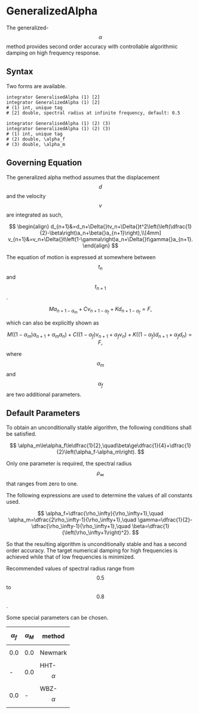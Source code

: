 # GeneralizedAlpha

The generalized-$$\alpha$$ method provides second order accuracy with controllable algorithmic damping on high frequency response.

## Syntax

Two forms are available.

```
integrator GeneralisedAlpha (1) [2]
integrator GeneralizedAlpha (1) [2]
# (1) int, unique tag
# [2] double, spectral radius at infinite frequency, default: 0.5

integrator GeneralisedAlpha (1) (2) (3)
integrator GeneralizedAlpha (1) (2) (3)
# (1) int, unique tag
# (2) double, \alpha_f
# (3) double, \alpha_m
```

## Governing Equation

The generalized alpha method assumes that the displacement $$d$$ and the velocity $$v$$ are integrated as such,

$$
\begin{align}
d_{n+1}&=d_n+\Delta{}tv_n+\Delta{}t^2\left(\left(\dfrac{1}{2}-\beta\right)a_n+\beta{}a_{n+1}\right),\\[4mm]
v_{n+1}&=v_n+\Delta{}t\left(1-\gamma\right)a_n+\Delta{}t\gamma{}a_{n+1}.
\end{align}
$$

The equation of motion is expressed at somewhere between $$t_n$$ and $$t_{n+1}$$.

$$
Ma_{n+1-\alpha_m}+Cv_{n+1-\alpha_f}+Kd_{n+1-\alpha_f}=F,
$$

which can also be explicitly shown as

$$
M\left(\left(1-\alpha_m\right)a_{n+1}+\alpha_ma_n\right)+C\left(\left(1-\alpha_f\right)v_{n+1}+\alpha_fv_n\right)+K\left(\left(1-\alpha_f\right)d_{n+1}+\alpha_fd_n\right)=F,
$$

where $$\alpha_m$$ and $$\alpha_f$$ are two additional parameters.

## Default Parameters

To obtain an unconditionally stable algorithm, the following conditions shall be satisfied.

$$
\alpha_m\le\alpha_f\le\dfrac{1}{2},\quad\beta\ge\dfrac{1}{4}+\dfrac{1}{2}\left(\alpha_f-\alpha_m\right).
$$

Only one parameter is required, the spectral radius $$\rho_\infty$$ that ranges from zero to one.

The following expressions are used to determine the values of all constants used.

$$
\alpha_f=\dfrac{\rho_\infty}{\rho_\infty+1},\quad
\alpha_m=\dfrac{2\rho_\infty-1}{\rho_\infty+1},\quad
\gamma=\dfrac{1}{2}-\dfrac{\rho_\infty-1}{\rho_\infty+1},\quad
\beta=\dfrac{1}{\left(\rho_\infty+1\right)^2}.
$$

So that the resulting algorithm is unconditionally stable and has a second order accuracy. The target numerical damping for high frequencies is achieved while that of low frequencies is minimized.

Recommended values of spectral radius range from $$0.5$$ to $$0.8$$.

Some special parameters can be chosen.

| $$\alpha_f$$ | $$\alpha_M$$ | method         |
| ------------ | ------------ | -------------- |
| $$0.0$$      | $$0.0$$      | Newmark        |
| -            | $$0.0$$      | HHT-$$\alpha$$ |
| $$0.0$$      | -            | WBZ-$$\alpha$$ |